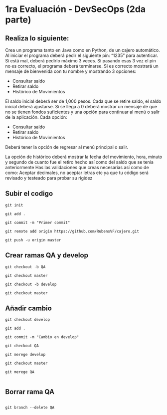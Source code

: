 # 1ra Evaluación - DevSecOps  (2da parte)

## Realiza lo siguiente: 

Crea un programa tanto en Java como en Python, de un cajero automático. Al iniciar el programa deberá pedir el siguiente pin: “1235” para autenticar. Si está mal, deberá pedirlo máximo 3 veces. Si pasando esas 3 vez el pin no es correcto, el programa deberá terminarse. Si es correcto mostrará un mensaje de bienvenida con tu nombre y mostrando 3 opciones: 

- Consultar saldo 
- Retirar saldo 
- Histórico de Movimientos 

El saldo inicial deberá ser de 1,000 pesos. Cada que se retire saldo, el saldo inicial deberá ajustarse. Si se llega a 0 deberá mostrar un mensaje de que no se tienen fondos suficientes y una opción para continuar al menú o salir de la aplicación. Cada opción: 

- Consultar saldo 
- Retirar saldo 
- Histórico de Movimientos 

Deberá tener la opción de regresar al menú principal o salir. 

La opción de histórico deberá mostrar la fecha del movimiento, hora, minuto y segundo de cuanto fue el retiro hecho así como del saldo que se tenia anteriormente
Has las validaciones que creas necesarias así como de como: Aceptar decimales, no aceptar letras etc ya que tu código será revisado y testeado para probar su rigidez  

## Subir el codigo 
```
git init 

git add .

git commit -m "Primer commit"

git remote add origin https://github.com/RubensVF/cajero.git

git push -u origin master

```

## Crear ramas QA y develop

```
git checkout -b QA

git checkout master

git checkout -b develop

git checkout master

```

## Añadir cambio 

```
git checkout develop

git add .

git commit -m "Cambio en develop" 

git checkout QA

git merege develop

git checkout master

git merege QA


```

## Borrar rama QA

```

git branch --delete QA

```
